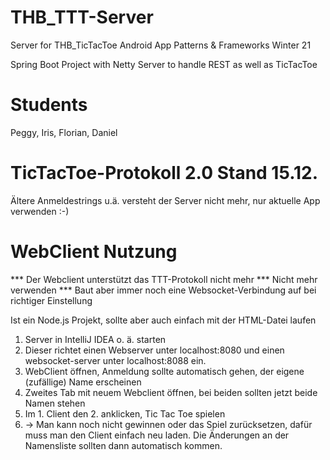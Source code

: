 # THB_TTT-Server
Server for THB_TicTacToe Android App
Patterns & Frameworks Winter 21

Spring Boot Project with Netty Server to handle REST as well as TicTacToe

# Students
Peggy, Iris, Florian, Daniel

# TicTacToe-Protokoll 2.0 Stand 15.12.
Ältere Anmeldestrings u.ä. versteht der Server nicht mehr, nur aktuelle App verwenden :-)

# WebClient Nutzung
*** Der Webclient unterstützt das TTT-Protokoll nicht mehr *** Nicht mehr verwenden *** Baut aber immer noch eine Websocket-Verbindung auf bei richtiger Einstellung

Ist ein Node.js Projekt, sollte aber auch einfach mit der HTML-Datei laufen

1. Server in IntelliJ IDEA o. ä. starten
2. Dieser richtet einen Webserver unter localhost:8080 und einen websocket-server unter localhost:8088 ein.
3. WebClient öffnen, Anmeldung sollte automatisch gehen, der eigene (zufällige) Name erscheinen
4. Zweites Tab mit neuem Webclient öffnen, bei beiden sollten jetzt beide Namen stehen
5. Im 1. Client den 2. anklicken, Tic Tac Toe spielen
6. -> Man kann noch nicht gewinnen oder das Spiel zurücksetzen, dafür muss man den Client einfach neu laden. Die Änderungen an der Namensliste sollten dann automatisch kommen.
